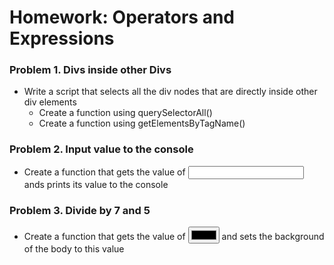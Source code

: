 Homework: Operators and Expressions
==============================================

### Problem 1.	Divs inside other Divs
*	Write a script that selects all the div nodes that are
directly inside other div elements
	* Create a function using querySelectorAll()
	* Create a function using getElementsByTagName()

### Problem 2.	Input value to the console
*	Create a function that gets the value of <input type="text"> ands prints its value to the console

### Problem 3.	Divide by 7 and 5
*	Crеate a function that gets the value of <input type="color"> and sets the background of the body to this value
